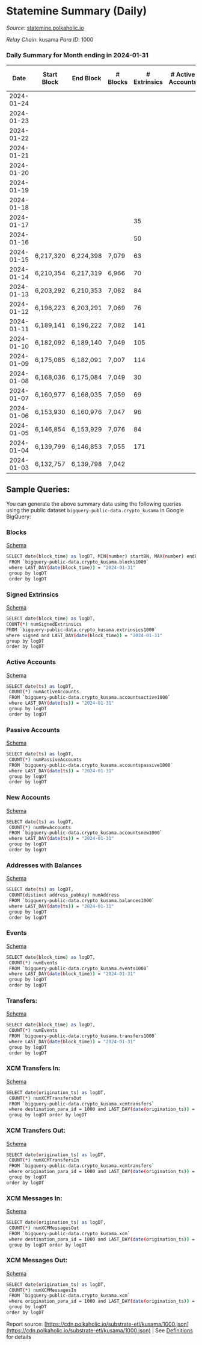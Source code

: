 # Statemine Summary (Daily)

_Source_: [statemine.polkaholic.io](https://statemine.polkaholic.io)

*Relay Chain*: kusama
*Para ID*: 1000



### Daily Summary for Month ending in 2024-01-31


| Date    | Start Block | End Block | # Blocks | # Extrinsics | # Active Accounts | # Passive Accounts | # New Accounts | # Addresses | # Events  | # Transfers ($USD) | # XCM Transfers In ($USD) | # XCM Transfers Out ($USD) | # XCM In | # XCM Out | Issues |
|---------|-------------|-----------|----------|--------------|-------------------|--------------------|----------------|-------------|-----------|--------------------|---------------------------|----------------------------|----------|-----------|--------|
| 2024-01-24 |  |  |  |  |  |  |  |  |  |   |   |   |  |  |  |
| 2024-01-23 |  |  |  |  |  |  |  | 64,766 |  |   |   |   |  |  |  |
| 2024-01-22 |  |  |  |  |  |  |  | 64,738 |  |   |   |   |  |  |  |
| 2024-01-21 |  |  |  |  |  |  |  | 64,735 |  |   |   |   |  |  |  |
| 2024-01-20 |  |  |  |  |  |  |  | 64,730 |  |   |   |   |  |  |  |
| 2024-01-19 |  |  |  |  |  |  |  | 64,720 |  |   |   |   |  |  |  |
| 2024-01-18 |  |  |  |  |  |  |  | 64,706 |  |   |   |   |  |  |  |
| 2024-01-17 |  |  |  | 35 |  |  |  | 64,698 | 10,994 | 827 ($86.55) |   |   |  |  |  |
| 2024-01-16 |  |  |  | 50 |  |  |  | 64,688 | 15,466 | 1,080 ($0.94) |   |   |  |  |  |
| 2024-01-15 | 6,217,320 | 6,224,398 | 7,079 | 63 |  |  |  | 64,682 | 16,213 | 1,355 ($49.13) | 10 ($2,676.21) | 15 ($1,979.41) | 15 | 14 |  |
| 2024-01-14 | 6,210,354 | 6,217,319 | 6,966 | 70 |  |  |  | 64,675 | 16,010 | 1,598 ($4.36) | 18 ($6,744.69) | 22  | 24 | 22 |  |
| 2024-01-13 | 6,203,292 | 6,210,353 | 7,062 | 84 |  |  |  | 64,662 | 16,843 | 1,703 ($10.90) | 20 ($2,194.12) | 29 ($548.71) | 22 | 24 |  |
| 2024-01-12 | 6,196,223 | 6,203,291 | 7,069 | 76 |  |  |  | 64,649 | 16,537 | 1,653 ($6.65) | 30 ($10,637.53) | 36 ($2,157.80) | 24 | 17 |  |
| 2024-01-11 | 6,189,141 | 6,196,222 | 7,082 | 141 |  |  |  | 64,640 | 17,708 | 2,635 ($213.89) | 19 ($8,536.19) | 22 ($379.09) | 27 | 19 |  |
| 2024-01-10 | 6,182,092 | 6,189,140 | 7,049 | 105 |  |  |  | 64,625 | 16,854 | 1,958 ($44.35) | 11 ($3,585.07) | 22 ($1,990.08) | 20 | 21 |  |
| 2024-01-09 | 6,175,085 | 6,182,091 | 7,007 | 114 |  |  |  | 64,617 | 17,045 | 2,074 ($5.67) | 23 ($6,328.29) | 20 ($546.93) | 30 | 20 |  |
| 2024-01-08 | 6,168,036 | 6,175,084 | 7,049 | 30 |  |  |  | 64,609 | 4,487 | 569 ($1.70) | 45 ($6,366.45) | 49 ($1,016.64) | 53 | 40 |  |
| 2024-01-07 | 6,160,977 | 6,168,035 | 7,059 | 69 |  |  |  | 64,608 | 15,683 | 1,144 ($55.23) | 14 ($1,931.89) | 15 ($198.63) | 16 | 15 |  |
| 2024-01-06 | 6,153,930 | 6,160,976 | 7,047 | 96 |  |  |  | 64,599 | 16,717 | 1,978 ($2.28) | 18 ($3,602.55) | 27 ($1,615.07) | 28 | 24 |  |
| 2024-01-05 | 6,146,854 | 6,153,929 | 7,076 | 84 |  |  |  | 64,586 | 16,516 | 1,749 ($0.75) | 28 ($9,311.91) | 29 ($244.04) | 36 | 26 |  |
| 2024-01-04 | 6,139,799 | 6,146,853 | 7,055 | 171 |  |  |  | 64,583 | 18,450 | 3,073 ($54.49) | 35 ($6,580.39) | 38  | 48 | 32 |  |
| 2024-01-03 | 6,132,757 | 6,139,798 | 7,042 |  |  |  |  | 64,571 |  |   | 37 ($9,043.96) | 50  | 57 | 42 |  |

## Sample Queries:
You can generate the above summary data using the following queries using the public dataset `bigquery-public-data.crypto_kusama` in Google BigQuery:


### Blocks 

[Schema](https://github.com/colorfulnotion/substrate-etl/blob/main/schema/blocks.json)

```bash
SELECT date(block_time) as logDT, MIN(number) startBN, MAX(number) endBN, COUNT(*) numBlocks 
 FROM `bigquery-public-data.crypto_kusama.blocks1000`  
 where LAST_DAY(date(block_time)) = "2024-01-31" 
 group by logDT 
 order by logDT
```

### Signed Extrinsics 

[Schema](https://github.com/colorfulnotion/substrate-etl/blob/main/schema/extrinsics.json)

```bash
SELECT date(block_time) as logDT, 
COUNT(*) numSignedExtrinsics 
FROM `bigquery-public-data.crypto_kusama.extrinsics1000`  
where signed and LAST_DAY(date(block_time)) = "2024-01-31" 
group by logDT 
order by logDT
```

### Active Accounts 

[Schema](https://github.com/colorfulnotion/substrate-etl/blob/main/schema/accountsactive.json)

```bash
SELECT date(ts) as logDT, 
 COUNT(*) numActiveAccounts 
 FROM `bigquery-public-data.crypto_kusama.accountsactive1000` 
 where LAST_DAY(date(ts)) = "2024-01-31" 
 group by logDT 
 order by logDT
```

### Passive Accounts 

[Schema](https://github.com/colorfulnotion/substrate-etl/blob/main/schema/accountspassive.json)

```bash
SELECT date(ts) as logDT, 
 COUNT(*) numPassiveAccounts 
 FROM `bigquery-public-data.crypto_kusama.accountspassive1000` 
 where LAST_DAY(date(ts)) = "2024-01-31" 
 group by logDT 
 order by logDT
```

### New Accounts 

[Schema](https://github.com/colorfulnotion/substrate-etl/blob/main/schema/accountsnew.json)

```bash
SELECT date(ts) as logDT, 
 COUNT(*) numNewAccounts 
 FROM `bigquery-public-data.crypto_kusama.accountsnew1000` 
 where LAST_DAY(date(ts)) = "2024-01-31" 
 group by logDT
 order by logDT
```

### Addresses with Balances 

[Schema](https://github.com/colorfulnotion/substrate-etl/blob/main/schema/balances.json)

```bash
SELECT date(ts) as logDT,
 COUNT(distinct address_pubkey) numAddress 
 FROM `bigquery-public-data.crypto_kusama.balances1000` 
 where LAST_DAY(date(ts)) = "2024-01-31" 
 group by logDT 
 order by logDT
```

### Events 

[Schema](https://github.com/colorfulnotion/substrate-etl/blob/main/schema/events.json)

```bash
SELECT date(block_time) as logDT, 
 COUNT(*) numEvents 
 FROM `bigquery-public-data.crypto_kusama.events1000` 
 where LAST_DAY(date(block_time)) = "2024-01-31" 
 group by logDT 
 order by logDT
```

### Transfers:

[Schema](https://github.com/colorfulnotion/substrate-etl/blob/main/schema/transfers.json)

```bash
SELECT date(block_time) as logDT, 
 COUNT(*) numEvents 
 FROM `bigquery-public-data.crypto_kusama.transfers1000` 
 where LAST_DAY(date(block_time)) = "2024-01-31" 
 group by logDT 
 order by logDT
```

### XCM Transfers In: 

[Schema](https://github.com/colorfulnotion/substrate-etl/blob/main/schema/xcmtransfers.json)

```bash
SELECT date(origination_ts) as logDT, 
 COUNT(*) numXCMTransfersOut 
 FROM `bigquery-public-data.crypto_kusama.xcmtransfers` 
 where destination_para_id = 1000 and LAST_DAY(date(origination_ts)) = "2024-01-31" 
 group by logDT order by logDT
```

### XCM Transfers Out: 

[Schema](https://github.com/colorfulnotion/substrate-etl/blob/main/schema/xcmtransfers.json)

```bash
SELECT date(origination_ts) as logDT, 
 COUNT(*) numXCMTransfersIn 
 FROM `bigquery-public-data.crypto_kusama.xcmtransfers` 
 where origination_para_id = 1000 and LAST_DAY(date(origination_ts)) = "2024-01-31" 
 group by logDT 
order by logDT
```

### XCM Messages In: 

[Schema](https://github.com/colorfulnotion/substrate-etl/blob/main/schema/xcm.json)

```bash
SELECT date(origination_ts) as logDT, 
 COUNT(*) numXCMMessagesOut 
 FROM `bigquery-public-data.crypto_kusama.xcm` 
 where destination_para_id = 1000 and LAST_DAY(date(origination_ts)) = "2024-01-31" 
 group by logDT order by logDT
```

### XCM Messages Out: 

[Schema](https://github.com/colorfulnotion/substrate-etl/blob/main/schema/xcm.json)

```bash
SELECT date(origination_ts) as logDT, 
 COUNT(*) numXCMMessagesIn 
 FROM `bigquery-public-data.crypto_kusama.xcm` 
 where origination_para_id = 1000 and LAST_DAY(date(origination_ts)) = "2024-01-31" 
 group by logDT 
order by logDT
```


Report source: [https://cdn.polkaholic.io/substrate-etl/kusama/1000.json](https://cdn.polkaholic.io/substrate-etl/kusama/1000.json) | See [Definitions](/DEFINITIONS.md) for details
